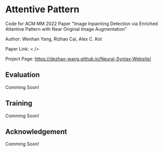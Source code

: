 # Attentive Pattern

Code for ACM MM 2022 Paper "Image Inpainting Detection via Enriched Attentive Pattern with Near Original Image Augmentation"

Author: Wenhan Yang, Rizhao Cai, Alex C. Kot

Paper Link: <./>

Project Page: <https://dezhao-wang.github.io/Neural-Syntax-Website/>

## Evaluation
Comming Soon!

## Training
Comming Soon!

## Acknowledgement
Comming Soon!
